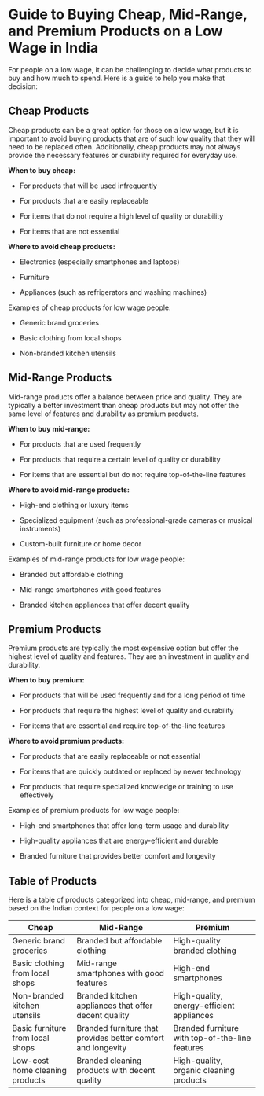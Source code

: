 # Guide to Buying Cheap, Mid-Range, and Premium Products on a Low Wage in India

For people on a low wage, it can be challenging to decide what products to buy and how much to spend. Here is a guide to help you make that decision:

## Cheap Products

Cheap products can be a great option for those on a low wage, but it is important to avoid buying products that are of such low quality that they will need to be replaced often. Additionally, cheap products may not always provide the necessary features or durability required for everyday use.

**When to buy cheap:**

- For products that will be used infrequently

- For products that are easily replaceable

- For items that do not require a high level of quality or durability

- For items that are not essential

**Where to avoid cheap products:**

- Electronics (especially smartphones and laptops)

- Furniture

- Appliances (such as refrigerators and washing machines)

Examples of cheap products for low wage people:

- Generic brand groceries

- Basic clothing from local shops

- Non-branded kitchen utensils

## Mid-Range Products

Mid-range products offer a balance between price and quality. They are typically a better investment than cheap products but may not offer the same level of features and durability as premium products.

**When to buy mid-range:**

- For products that are used frequently

- For products that require a certain level of quality or durability

- For items that are essential but do not require top-of-the-line features

**Where to avoid mid-range products:**

- High-end clothing or luxury items

- Specialized equipment (such as professional-grade cameras or musical instruments)

- Custom-built furniture or home decor

Examples of mid-range products for low wage people:

- Branded but affordable clothing

- Mid-range smartphones with good features

- Branded kitchen appliances that offer decent quality

## Premium Products

Premium products are typically the most expensive option but offer the highest level of quality and features. They are an investment in quality and durability.

**When to buy premium:**

- For products that will be used frequently and for a long period of time

- For products that require the highest level of quality and durability

- For items that are essential and require top-of-the-line features

**Where to avoid premium products:**

- For products that are easily replaceable or not essential

- For items that are quickly outdated or replaced by newer technology

- For products that require specialized knowledge or training to use effectively

Examples of premium products for low wage people:

- High-end smartphones that offer long-term usage and durability

- High-quality appliances that are energy-efficient and durable

- Branded furniture that provides better comfort and longevity

## Table of Products

Here is a table of products categorized into cheap, mid-range, and premium based on the Indian context for people on a low wage:

| Cheap | Mid-Range | Premium |
| --- | --- | --- |
| Generic brand groceries | Branded but affordable clothing | High-quality branded clothing |
| Basic clothing from local shops | Mid-range smartphones with good features | High-end smartphones |
| Non-branded kitchen utensils | Branded kitchen appliances that offer decent quality | High-quality, energy-efficient appliances |
| Basic furniture from local shops | Branded furniture that provides better comfort and longevity | Branded furniture with top-of-the-line features |
| Low-cost home cleaning products | Branded cleaning products with decent quality | High-quality, organic cleaning products |

